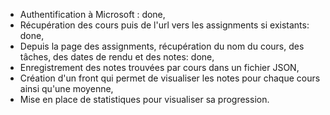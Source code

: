 - Authentification à Microsoft : done,
- Récupération des cours puis de l'url vers les assignments si existants: done,
- Depuis la page des assignments, récupération du nom du cours, des tâches, des dates de rendu et des notes: done,
- Enregistrement des notes trouvées par cours dans un fichier JSON,
- Création d'un front qui permet de visualiser les notes pour chaque cours ainsi qu'une moyenne,
- Mise en place de statistiques pour visualiser sa progression.

